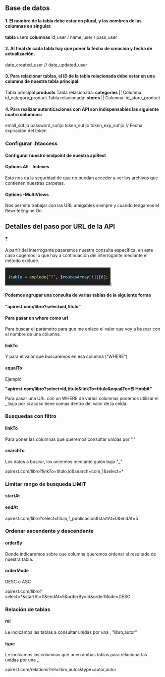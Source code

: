 ## Base de datos

#### 1.  El nombre de la tabla debe estar en plural, y los nombres de las columnas en singular.

__tabla__ users
__columnas__ id_user / name_user / pass_user

#### 2.  Al final de cada tabla hay que poner la fecha de creación y fecha de actualización.

date_created_user // date_updated_user


#### 3.  Para relacionar tablas, el ID de la tabla relacionada debe estar en una columna de nuestra tabla principal.

Tabla principal __products__
Tabla relacionada: __categories__ || Columna: id_category_product
Tabla relacionada: __stores__ || Columna: id_store_product


#### 4.  Para realizar autenticaciones con API son indispensables las siguiente cuatro columnas:

email_sufijo
password_sufijo
token_sufijo
token_exp_sufijo // Fecha expiración del token


### Configurar .htaccess

#### Configurar nuestro endpoint de nuestra apiRest

#### Options All - Indexes 
Esto nos da la seguridad de que no puedan acceder a ver los archivos que contienen nuestras carpetas.

#### Options -MultiViews
Nos permite trabajar con las URL amigables siempre y cuando tengamos el RewriteEngine On

## Detalles del paso por URL de la API
#### ? 
A partir del interrogante pasaremos nuestra consulta específica, en este caso cogemos lo que hay a continuación del interrogante mediante el método exclude.

![alt text](image-1.png);

#### Podemos agrupar una consulta de varias tablas de la siguiente forma 

#### "apirest.com/libro?select=id,titulo"

#### Para pasar un where como url

Para buscar el parámetro para que me enlace el valor que voy a buscar con el nombre de una columna.

#### linkTo

Y para el valor que buscaremos en esa columna ("WHERE")

#### equalTo

Ejemplo

__"apirest.com/libro?select=id,titulo&linkTo=titulo&equalTo=El Hobbit"__

Para pasar una URL con un WHERE de varias columnas podemos utilizar el _ bajo por si acaso tiene comas dentro del valor de la celda.

### Busquedas con filtro

#### linkTo

Para poner las columnas que queremos consultar unidas por ","

#### searchTo

Los datos a buscar, los uniremos mediante guión bajo "_"

apirest.com/libro?linkTo=titulo,id&search=com_1&select=*

### Limitar rango de busqueda LIMIT

#### startAt
#### endAt

apirest.com/libro?select=titulo,f_publicacion&startAt=0&endAt=5

### Ordenar ascendente y descendente

#### orderBy

Donde indicaremos sobre que columna queremos ordenar el resultado de nuestra tabla.

#### orderMode

DESC o ASC 

apirest.com/libro?select=*&startAt=0&endAt=5&orderBy=id&orderMode=DESC


### Relación de tablas

#### rel

Le indicamos las tablas a consultar unidas por una , "libro,autor"

#### type

Le indicamos las columnas que unen ambas tablas para relacionarlas unidas por una ,.

apirest.com/relations?rel=libro,autor&type=autor,autor